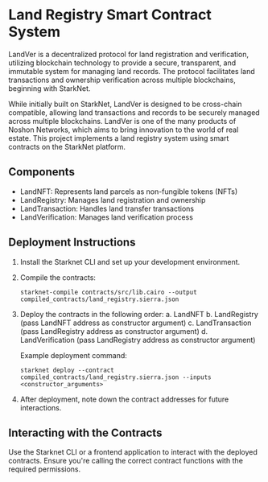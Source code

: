 # Land Registry Smart Contract System
LandVer is a decentralized protocol for land registration and verification, utilizing blockchain technology to provide a secure, transparent, and immutable system for managing land records. The protocol facilitates land transactions and ownership verification across multiple blockchains, beginning with StarkNet.

While initially built on StarkNet, LandVer is designed to be cross-chain compatible, allowing land transactions and records to be securely managed across multiple blockchains. LandVer is one of the many products of Noshon Networks, which aims to bring innovation to the world of real estate.
This project implements a land registry system using smart contracts on the StarkNet platform.

## Components

- LandNFT: Represents land parcels as non-fungible tokens (NFTs)
- LandRegistry: Manages land registration and ownership
- LandTransaction: Handles land transfer transactions
- LandVerification: Manages land verification process

## Deployment Instructions

1. Install the Starknet CLI and set up your development environment.
2. Compile the contracts:
   ```
   starknet-compile contracts/src/lib.cairo --output compiled_contracts/land_registry.sierra.json
   ```
3. Deploy the contracts in the following order:
   a. LandNFT
   b. LandRegistry (pass LandNFT address as constructor argument)
   c. LandTransaction (pass LandRegistry address as constructor argument)
   d. LandVerification (pass LandRegistry address as constructor argument)

   Example deployment command:
   ```
   starknet deploy --contract compiled_contracts/land_registry.sierra.json --inputs <constructor_arguments>
   ```
4. After deployment, note down the contract addresses for future interactions.

## Interacting with the Contracts

Use the Starknet CLI or a frontend application to interact with the deployed contracts. Ensure you're calling the correct contract functions with the required permissions.
